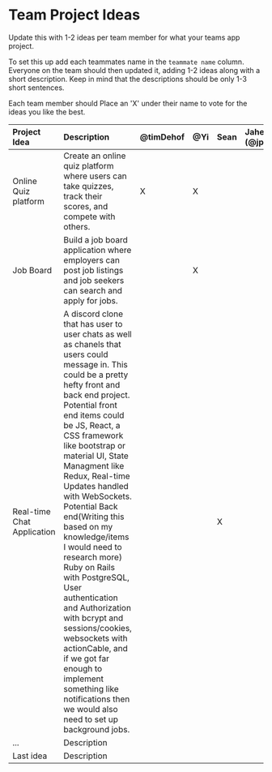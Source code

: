 # Team Project Ideas

Update this with 1-2 ideas per team member for what your teams app project.

To set this up add each teammates name in the `teammate name` column. Everyone
on the team should then updated it, adding 1-2 ideas along with a short 
description. Keep in mind that the descriptions should be only 1-3 short
sentences. 

Each team member should Place an 'X' under their name to vote for the ideas 
you like the best.

| Project Idea | Description | @timDehof | @Yi | Sean | Jahed (@jp183) | teammate name | teammate name |
| :--- | :--- | :--- | :--- | :--- | :--- | :--- | :--- |
| Online Quiz platform | Create an online quiz platform where users can take quizzes, track their scores, and compete with others. | X |X | | | | |
| Job Board | Build a job board application where employers can post job listings and job seekers can search and apply for jobs. | |X | | | | |
| Real-time Chat Application | A discord clone that has user to user chats as well as chanels that users could message in.  This could be a pretty hefty front and back end project. Potential front end items could be JS, React, a CSS framework like bootstrap or material UI, State Managment like Redux, Real-time Updates handled with WebSockets. Potential Back end(Writing this based on my knowledge/items I would need to research more) Ruby on Rails with PostgreSQL, User authentication and Authorization with bcrypt and sessions/cookies, websockets with actionCable, and if we got far enough to implement something like notifications then we would also need to set up background jobs. | | |X | | | |
| ... | Description | | | | | | |
| Last idea | Description | | | | | | |
